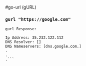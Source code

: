 #go-url (gURL)

### `gurl "https://google.com"`
```
gurl Response:

Ip Address: 35.232.122.112
DNS Resolver: []
DNS Nameservers: [dns.google.com.]
.
.
.```
